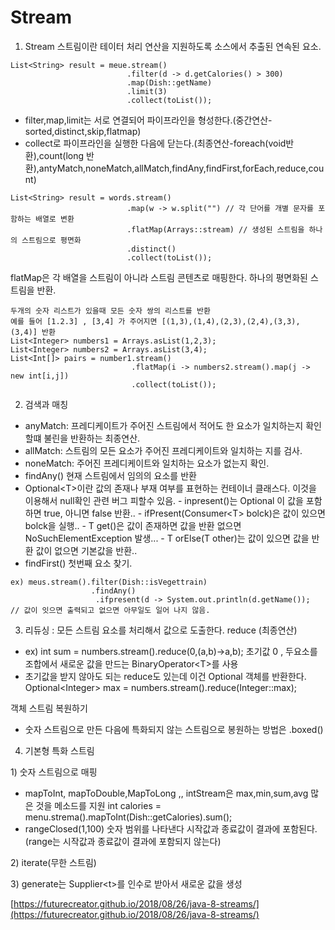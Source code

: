 # Stream

1. Stream 스트림이란 테이터 처리 연산을 지원하도록 소스에서 추출된 연속된 요소.

```text
List<String> result = meue.stream()
                          .filter(d -> d.getCalories() > 300)
                          .map(Dish::getName)
                          .limit(3)
                          .collect(toList());
```

* filter,map,limit는 서로 연결되어 파이프라인을 형성한다.\(중간연산- sorted,distinct,skip,flatmap\) 
* collect로 파이프라인을 실행한 다음에 닫는다.\(최종연산-foreach\(void반환\),count\(long 반환\),antyMatch,noneMatch,allMatch,findAny,findFirst,forEach,reduce,count\) 

```text
List<String> result = words.stream()
                          .map(w -> w.split("") // 각 단어를 개별 문자를 포함하는 배열로 변환
                          .flatMap(Arrays::stream) // 생성된 스트림을 하나의 스트림으로 평면화
                          .distinct()
                          .collect(toList());
```

flatMap은 각 배열을 스트림이 아니라 스트림 콘텐츠로 매핑한다. 하나의 평면화된 스트림을 반환.

```text
두개의 숫자 리스트가 있을때 모든 숫자 쌍의 리스트를 반환
예를 들어 [1.2.3] , [3,4] 가 주어지면 [(1,3),(1,4),(2,3),(2,4),(3,3),(3,4)] 반환
List<Integer> numbers1 = Arrays.asList(1,2,3);
List<Integer> numbers2 = Arrays.asList(3,4);
List<Int[]> pairs = number1.stream()
                           .flatMap(i -> numbers2.stream().map(j -> new int[i,j])
                           .collect(toList());
```

2. 검색과 매칭

* anyMatch: 프레디케이트가 주어진 스트림에서 적어도 한 요소가 일치하는지 확인할떄 불린을 반환하는 최종연산.
* allMatch: 스트림의 모든 요소가 주어진 프레디케이트와 일치하는 지를 검사.
* noneMatch: 주어진 프레디케이트와 일치하는 요소가 없는지 확인.
* findAny\(\) 현재 스트림에서 임의의 요소를 반환
* Optional&lt;T&gt;이란 값의 존재나 부재 여부를 표현하는 컨테이너 클래스다. 이것을 이용해서 null확인 관련 버그 피할수 있음.                                                                   -   inpresent\(\)는 Optional 이 값을 포함하면 true, 아니면 false 반환..                      -   ifPresent\(Consumer&lt;T&gt; bolck\)은 값이 있으면 bolck을 실행..                              -   T get\(\)은 값이 존재하면 값을 반환 없으면 NoSuchElementException 발생...      -   T orElse\(T other\)는 값이 있으면 값을 반환 값이 없으면 기본값을 반환..                                                      
* findFirst\(\) 첫번째 요소 찾기.

```text
ex) meus.stream().filter(Dish::isVegettrain)
                  .findAny()
                   .ifpresent(d -> System.out.println(d.getName());
// 값이 잇으면 출력되고 없으면 아무일도 일어 나지 않음.
```

3. 리듀싱 : 모든 스트림 요소를 처리해서 값으로 도출한다. reduce \(최종연산\)

* ex\) int sum = numbers.stream\(\).reduce\(0,\(a,b\)-&gt;a,b\);                             초기값 0 , 두요소를 조합에서 새로운 값을 만드는 BinaryOperator&lt;T&gt;를 사용
* 초기값을 받지 않아도 되는 reduce도 있는데 이건 Optional 객체를 반환한다.  Optional&lt;Integer&gt; max = numbers.stream\(\).reduce\(Integer::max\);

객체 스트림 복원하기 

* 숫자 스트림으로 만든 다음에 특화되지 않는 스트림으로 봉원하는 방법은 .boxed\(\)

4. 기본형 특화 스트림

1\) 숫자 스트림으로 매핑 

* mapToInt, mapToDouble,MapToLong ,, intStream은 max,min,sum,avg 많은 것을 메소드를 지원                                                      int calories = menu.strema\(\).mapToInt\(Dish::getCalories\).sum\(\);
* rangeClosed\(1,100\) 숫자 범위를 나타낸다 시작값과 종료값이 결과에 포함된다. \(range는 시작값과 종료값이 결과에 포함되지 않는다\)

2\) iterate\(무한 스트림\)

3\) generate는 Supplier&lt;t&gt;를 인수로 받아서 새로운 값을 생성 



[https://futurecreator.github.io/2018/08/26/java-8-streams/](https://futurecreator.github.io/2018/08/26/java-8-streams/) 

